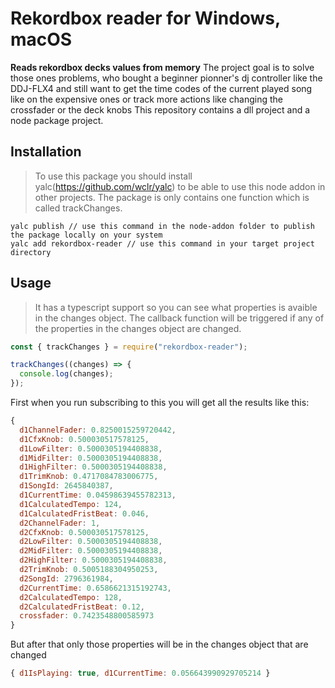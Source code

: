 # Rekordbox reader for Windows, macOS

**Reads rekordbox decks values from memory**
The project goal is to solve those ones problems, who bought a beginner pionner's dj controller like the DDJ-FLX4 and still want to get the time codes of the current played song like on the expensive ones or track more actions like changing the crossfader or the deck knobs
This repository contains a dll project and a node package project.

## Installation

> To use this package you should install yalc(https://github.com/wclr/yalc) to be able to use this node addon in other projects.
> The package is only contains one function which is called trackChanges.

```
yalc publish // use this command in the node-addon folder to publish the package locally on your system
yalc add rekordbox-reader // use this command in your target project directory
```

## Usage

> It has a typescript support so you can see what properties is avaible in the changes object.
> The callback function will be triggered if any of the properties in the changes object are changed.

```js
const { trackChanges } = require("rekordbox-reader");

trackChanges((changes) => {
  console.log(changes);
});
```

First when you run subscribing to this you will get all the results like this:

```js
{
  d1ChannelFader: 0.8250015259720442,
  d1CfxKnob: 0.500030517578125,
  d1LowFilter: 0.5000305194408838,
  d1MidFilter: 0.5000305194408838,
  d1HighFilter: 0.5000305194408838,
  d1TrimKnob: 0.4717084783006775,
  d1SongId: 2645840387,
  d1CurrentTime: 0.04598639455782313,
  d1CalculatedTempo: 124,
  d1CalculatedFristBeat: 0.046,
  d2ChannelFader: 1,
  d2CfxKnob: 0.500030517578125,
  d2LowFilter: 0.5000305194408838,
  d2MidFilter: 0.5000305194408838,
  d2HighFilter: 0.5000305194408838,
  d2TrimKnob: 0.5005188304950253,
  d2SongId: 2796361984,
  d2CurrentTime: 0.6586621315192743,
  d2CalculatedTempo: 128,
  d2CalculatedFristBeat: 0.12,
  crossfader: 0.7423548800585973
}
```

But after that only those properties will be in the changes object that are changed

```js
{ d1IsPlaying: true, d1CurrentTime: 0.056643990929705214 }
```

